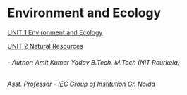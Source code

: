 # Environment and Ecology 

[UNIT 1 Environment and Ecology](https://github.com/princekunal101/academic-section/tree/main/Studies/Environment%20and%20Echology/UNIT%201)

[UNIT 2 Natural Resources](https://github.com/princekunal101/academic-section/tree/main/Studies/Environment%20and%20Echology/UNIT%202)

###### - Author: Amit Kumar Yadav B.Tech, M.Tech (NIT Rourkela)
###### Asst. Professor - IEC Group of Institution Gr. Noida
